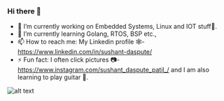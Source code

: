 ### Hi there 👋

- 🔭 I’m currently working on Embedded Systems, Linux and IOT stuff🤖.
- 🌱 I’m currently learning Golang, RTOS, BSP etc.,
- 📫 How to reach me: My Linkedin profile 🕸️- https://www.linkedin.com/in/sushant-daspute/
- ⚡ Fun fact: I often click pictures 📷- https://www.instagram.com/sushant_daspute_patil_/ and I am also learning to play guitar 🎸.
<!--
**sushantdasputepatil/sushantdasputepatil** is a ✨ _special_ ✨ repository because its `README.md` (this file) appears on your GitHub profile.

Here are some ideas to get you started:

- 🔭 I’m currently working on ...
- 🌱 I’m currently learning ...
- 👯 I’m looking to collaborate on ...
- 🤔 I’m looking for help with ...
- 💬 Ask me about ...
- 📫 How to reach me: ...
- 😄 Pronouns: ...
- ⚡ Fun fact: ...
-->


![alt text](https://media-exp1.licdn.com/dms/image/C4E22AQFkgUxAnbMXew/feedshare-shrink_1280-alternative/0?e=1603929600&v=beta&t=6hh9aaZEPiTcZt792CuHRG_-vslcfFDPLfGVOCWHEBU)
